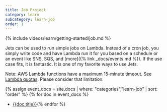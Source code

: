 ```yaml
---
title: Job Project
category: learn
subcategory: learn-job
order: 1
---
```


{% include videos/learn/getting-started/job.md %}

Jets can be used to run simple jobs on Lambda. Instead of a cron job, you simply write code and have Lambda run it for you based on a schedule or an event like SNS, SQS, and [more]({% link _docs/events.md %}). If the use case fits, it is fantastic. It is one of my favorite ways to use Jets.

Note: AWS Lambda functions have a maximum 15-minute timeout. See [Lambda quotas](https://docs.aws.amazon.com/lambda/latest/dg/gettingstarted-limits.html). Please consider that limitation.

{% assign event_docs = site.docs | where: "categories","learn-job" | sort: "order" %}
{% for doc in event_docs %}
* [{{doc.title}}]({{doc.url}}){% endfor %}
